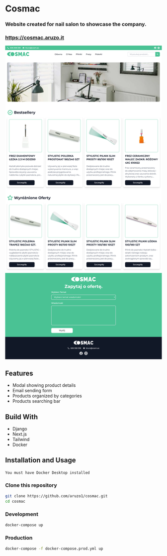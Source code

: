 # Cosmac

### Website created for nail salon to showcase the company.

### https://cosmac.aruzo.it

![preview](./images/website.png)

## Features
- Modal showing product details
- Email sending form
- Products organized by categories
- Products searching bar

## Build With

- Django
- Next.js
- Tailwind
- Docker

## Installation and Usage
`You must have Docker Desktop installed`

### Clone this repository

```bash
git clone https://github.com/aruzo1/cosmac.git
cd cosmac
```

### Development

```bash
docker-compose up
```

### Production

```bash
docker-compose -f docker-compose.prod.yml up
```


